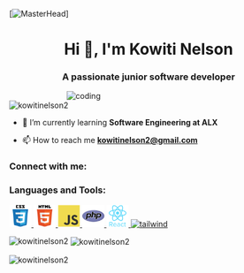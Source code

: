 [![MasterHead](https://pin.it/jFkxRkv)]
<h1 align="center">Hi 👋, I'm Kowiti Nelson</h1>
<h3 align="center">A passionate junior software developer</h3>
<img align="right" alt="coding" width="400" src="[https://pin.it/4kIxcDw](https://cdn.dribbble.com/users/330915/screenshots/3587000/10_coding_dribbble.gif)"

<p align="left"> <img src="https://komarev.com/ghpvc/?username=kowitinelson2&label=Profile%20views&color=0e75b6&style=flat" alt="kowitinelson2" /> </p>

- 🌱 I’m currently learning **Software Engineering at ALX**

- 📫 How to reach me **kowitinelson2@gmail.com**

<h3 align="left">Connect with me:</h3>
<p align="left">
</p>

<h3 align="left">Languages and Tools:</h3>
<p align="left"> <a href="https://www.w3schools.com/css/" target="_blank" rel="noreferrer"> <img src="https://raw.githubusercontent.com/devicons/devicon/master/icons/css3/css3-original-wordmark.svg" alt="css3" width="40" height="40"/> </a> <a href="https://www.w3.org/html/" target="_blank" rel="noreferrer"> <img src="https://raw.githubusercontent.com/devicons/devicon/master/icons/html5/html5-original-wordmark.svg" alt="html5" width="40" height="40"/> </a> <a href="https://developer.mozilla.org/en-US/docs/Web/JavaScript" target="_blank" rel="noreferrer"> <img src="https://raw.githubusercontent.com/devicons/devicon/master/icons/javascript/javascript-original.svg" alt="javascript" width="40" height="40"/> </a> <a href="https://www.php.net" target="_blank" rel="noreferrer"> <img src="https://raw.githubusercontent.com/devicons/devicon/master/icons/php/php-original.svg" alt="php" width="40" height="40"/> </a> <a href="https://reactjs.org/" target="_blank" rel="noreferrer"> <img src="https://raw.githubusercontent.com/devicons/devicon/master/icons/react/react-original-wordmark.svg" alt="react" width="40" height="40"/> </a> <a href="https://tailwindcss.com/" target="_blank" rel="noreferrer"> <img src="https://www.vectorlogo.zone/logos/tailwindcss/tailwindcss-icon.svg" alt="tailwind" width="40" height="40"/> </a> </p>

<p><img align="left" src="https://github-readme-stats.vercel.app/api/top-langs?username=kowitinelson2&show_icons=true&locale=en&layout=compact" alt="kowitinelson2" /></p>

<p>&nbsp;<img align="center" src="https://github-readme-stats.vercel.app/api?username=kowitinelson2&show_icons=true&locale=en" alt="kowitinelson2" /></p>

<p><img align="center" src="https://github-readme-streak-stats.herokuapp.com/?user=kowitinelson2&" alt="kowitinelson2" /></p>
